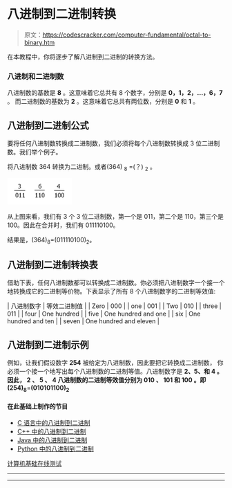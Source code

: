 # 八进制到二进制转换

> 原文：<https://codescracker.com/computer-fundamental/octal-to-binary.htm>

在本教程中，你将逐步了解八进制到二进制的转换方法。

### 八进制和二进制数

八进制数的基数是 **8** 。这意味着它总共有 8 个数字，分别是 **0，1，2，...，6，7** 。 而二进制数的基数为 **2** 。这意味着它总共有两位数，分别是 **0** 和 **1** 。

## 八进制到二进制公式

要将任何八进制数转换成二进制数，我们必须将每个八进制数转换成 3 位二进制数。我们举个例子。

将八进制数 364 转换为二进制。或者(364) <sub>8</sub> =(？) <sub>2</sub> 。

![octal to binary conversion](img/d6003f90caef308d8bf5d3a723b4b53f.png)

从上图来看，我们有 3 个 3 位二进制数，第一个是 011，第二个是 110，第三个是 100。因此在合并时，我们有 011110100。

结果是，(364)<sub>8</sub>=(011110100)<sub>2</sub>。

## 八进制到二进制转换表

借助下表，任何八进制数都可以转换成二进制数。你必须把八进制数字一个接一个地转换成它的二进制等价物。下表显示了所有 8 个八进制数字的二进制等效值:

| 八进制数字 | 等效二进制值 |
| Zero | 000 |
| one | 001 |
| Two | 010 |
| three | 011 |
| four | One hundred |
| five | One hundred and one |
| six | One hundred and ten |
| seven | One hundred and eleven |

## 八进制到二进制示例

例如，让我们假设数字 **254** 被给定为八进制数，因此要把它转换成二进制数， 你必须一个接一个地写出每个八进制数的二进制等值。八进制数字是 **2、5、**和 **4** 。 因此， **2** 、 **5** 、 **4** 八进制数的二进制等效值分别为 **010** 、 **101** 和 **100** 。即**(254)<sub>8</sub>**=**(010101100)<sub>2</sub>**

#### 在此基础上制作的节目

*   [C 语言中的八进制到二进制](/c/program/c-program-convert-octal-to-binary.htm)
*   [C++ 中的八进制到二进制](/cpp/program/cpp-program-convert-octal-to-binary.htm)
*   [Java 中的八进制到二进制](/java/program/java-program-convert-octal-to-binary.htm)
*   [Python 中的八进制到二进制](/python/program/python-program-convert-octal-to-binary.htm)

[计算机基础在线测试](/exam/showtest.php?subid=14)

* * *

* * *